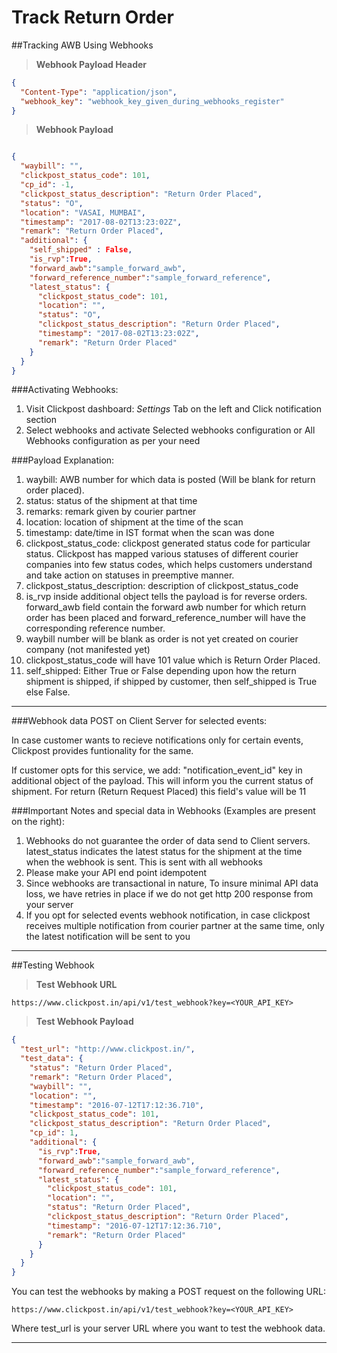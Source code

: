# Track Return Order

##Tracking AWB Using Webhooks

>__Webhook Payload Header__

```json
{
  "Content-Type": "application/json",
  "webhook_key": "webhook_key_given_during_webhooks_register"
}
```

>__Webhook Payload__

```json

{
  "waybill": "",
  "clickpost_status_code": 101,
  "cp_id": -1,
  "clickpost_status_description": "Return Order Placed",
  "status": "O",
  "location": "VASAI, MUMBAI",
  "timestamp": "2017-08-02T13:23:02Z",
  "remark": "Return Order Placed",
  "additional": {
    "self_shipped" : False,
    "is_rvp":True,
    "forward_awb":"sample_forward_awb",
    "forward_reference_number":"sample_forward_reference",
    "latest_status": {
      "clickpost_status_code": 101,
      "location": "",
      "status": "O",
      "clickpost_status_description": "Return Order Placed",
      "timestamp": "2017-08-02T13:23:02Z",
      "remark": "Return Order Placed"
    }
  }
}
```

###Activating Webhooks:

1. Visit Clickpost dashboard: *Settings* Tab on the left and Click notification section
2. Select webhooks and activate Selected webhooks configuration or All Webhooks configuration as per your need

###Payload Explanation:

1. waybill: AWB number for which data is posted (Will be blank for return order placed).
2. status: status of the shipment at that time
3. remarks: remark given by courier partner
4. location: location of shipment at the time of the scan
5. timestamp: date/time in IST format when the scan was done
6. clickpost_status_code: clickpost generated status code for particular status. Clickpost has mapped various statuses of different courier companies into few status codes, which helps customers understand and take action on statuses in preemptive manner.
7. clickpost_status_description: description of clickpost_status_code
8. is_rvp inside additional object tells the payload is for reverse orders. forward_awb field contain the forward awb number for which return order has been placed and forward_reference_number will have the corresponding reference number.
9. waybill number will be blank as order is not yet created on courier company (not manifested yet) 
10. clickpost_status_code will have 101 value which is Return Order Placed.
10. self_shipped: Either True or False depending upon how the return shipment is shipped, if shipped by customer, then self_shipped is True else False.


---

###Webhook data POST on Client Server for selected events:

In case customer wants to recieve notifications only for certain events, Clickpost provides funtionality for the same.

If customer opts for this service, we add: "notification_event_id" key in additional object of the payload. This will inform you the current status of shipment. For return (Return Request Placed) this field's value will be 11 

###Important Notes and special data in Webhooks (Examples are present on the right):

1. Webhooks do not guarantee the order of data send to Client servers. 
latest_status indicates the latest status for the shipment at the time when the webhook is sent. This is sent with all webhooks
2. Please make your API end point idempotent
3. Since webhooks are transactional in nature, To insure minimal API data loss, we have retries in place if we do not get http 200 response from your server
4. If you opt for selected events webhook notification, in case clickpost receives multiple notification from courier partner at the same time, only the latest notification will be sent to you

---

##Testing Webhook

>__Test Webhook URL__

```
https://www.clickpost.in/api/v1/test_webhook?key=<YOUR_API_KEY>
```

>__Test Webhook Payload__

```json
{
  "test_url": "http://www.clickpost.in/",
  "test_data": {
    "status": "Return Order Placed",
    "remark": "Return Order Placed",
    "waybill": "",
    "location": "",
    "timestamp": "2016-07-12T17:12:36.710",
    "clickpost_status_code": 101,
    "clickpost_status_description": "Return Order Placed",
    "cp_id": 1,
    "additional": {
      "is_rvp":True,
      "forward_awb":"sample_forward_awb",
      "forward_reference_number":"sample_forward_reference",
      "latest_status": {
        "clickpost_status_code": 101,
        "location": "",
        "status": "Return Order Placed",
        "clickpost_status_description": "Return Order Placed",
        "timestamp": "2016-07-12T17:12:36.710",
        "remark": "Return Order Placed"
      }      
    }
  }
}

```
You can test the webhooks by making a POST request on the following URL:

`https://www.clickpost.in/api/v1/test_webhook?key=<YOUR_API_KEY>`

Where test_url is your server URL where you want to test the webhook data.

------